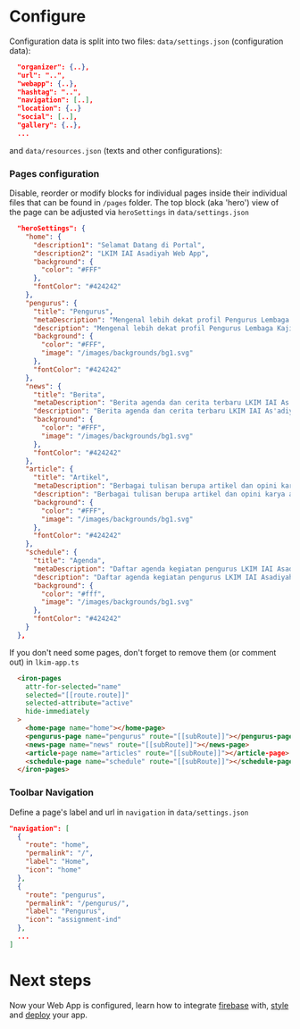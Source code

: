 # Configure

Configuration data is split into two files:
`data/settings.json` (configuration data):

```json
  "organizer": {..},
  "url": "..",
  "webapp": {..},
  "hashtag": "..",
  "navigation": [..],
  "location": {..}
  "social": [..],
  "gallery": {..},
  ...
```

and `data/resources.json` (texts and other configurations):

### Pages configuration

Disable, reorder or modify blocks for individual pages inside their individual files that can be found in `/pages` folder.
The top block (aka 'hero') view of the page can be adjusted via `heroSettings` in `data/settings.json`

```json
  "heroSettings": {
    "home": {
      "description1": "Selamat Datang di Portal",
      "description2": "LKIM IAI Asadiyah Web App",
      "background": {
        "color": "#FFF"
      },
      "fontColor": "#424242"
    },
    "pengurus": {
      "title": "Pengurus",
      "metaDescription": "Mengenal lebih dekat profil Pengurus Lembaga Kajian Ilmiah Mahasiswa (LKIM) IAI Asadiyah masa khidmat 2021-2022",
      "description": "Mengenal lebih dekat profil Pengurus Lembaga Kajian Ilmiah Mahasiswa (LKIM) IAI Asadiyah masa khidmat 2021-2022",
      "background": {
        "color": "#FFF",
        "image": "/images/backgrounds/bg1.svg"
      },
      "fontColor": "#424242"
    },
    "news": {
      "title": "Berita",
      "metaDescription": "Berita agenda dan cerita terbaru LKIM IAI As'adiyah",
      "description": "Berita agenda dan cerita terbaru LKIM IAI As'adiyah",
      "background": {
        "color": "#FFF",
        "image": "/images/backgrounds/bg1.svg"
      },
      "fontColor": "#424242"
    },
    "article": {
      "title": "Artikel",
      "metaDescription": "Berbagai tulisan berupa artikel dan opini karya anggota dan pengurus LKIM IAI Asadiyah",
      "description": "Berbagai tulisan berupa artikel dan opini karya anggota dan pengurus LKIM IAI Asadiyah",
      "background": {
        "color": "#FFF",
        "image": "/images/backgrounds/bg1.svg"
      },
      "fontColor": "#424242"
    },
    "schedule": {
      "title": "Agenda",
      "metaDescription": "Daftar agenda kegiatan pengurus LKIM IAI Asadiyah masa khidmat 2021-2022",
      "description": "Daftar agenda kegiatan pengurus LKIM IAI Asadiyah masa khidmat 2021-2022",
      "background": {
        "color": "#fff",
        "image": "/images/backgrounds/bg1.svg"
      },
      "fontColor": "#424242"
    }
  },
```

If you don't need some pages, don't forget to remove them (or comment out)
in `lkim-app.ts`

```html
  <iron-pages
    attr-for-selected="name"
    selected="[[route.route]]"
    selected-attribute="active"
    hide-immediately
  >
    <home-page name="home"></home-page>
    <pengurus-page name="pengurus" route="[[subRoute]]"></pengurus-page>
    <news-page name="news" route="[[subRoute]]"></news-page>
    <article-page name="articles" route="[[subRoute]]"></article-page>
    <schedule-page name="schedule" route="[[subRoute]]"></schedule-page>
  </iron-pages>
```

### Toolbar Navigation

Define a page's label and url in `navigation` in `data/settings.json`

```json
"navigation": [
  {
    "route": "home",
    "permalink": "/",
    "label": "Home",
    "icon": "home"
  },
  {
    "route": "pengurus",
    "permalink": "/pengurus/",
    "label": "Pengurus",
    "icon": "assignment-ind"
  },
  ...
]
```

# Next steps

Now your Web App is configured, learn how to integrate [firebase][firebase] with, [style][style app] and [deploy][deploy] your app.

[style app]: 03-styling.md
[deploy]: 04-deploy.md
[firebase]: 02-firebase.md
